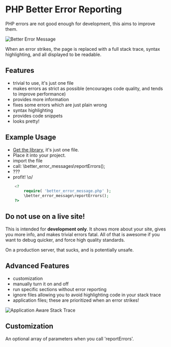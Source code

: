 PHP Better Error Reporting
==========================

PHP errors are not good enough for development, this aims to improve them.

![Better Error Message](http://i.imgur.com/WdvX9.png)

When an error strikes, the page is replaced with a full stack trace, syntax highlighting, and all displayed to be readable.

Features
--------
 * trivial to use, it's just one file
 * makes errors as strict as possible (encourages code quality, and tends to improve performance)
 * provides more information
 * fixes some errors which are just plain wrong
 * syntax highlighting
 * provides code snippets
 * looks pretty!

Example Usage
-------------

 * [Get the library](https://github.com/JosephLenton/PHP-Better-Error-Reporting/blob/master/src/better_error_reporting.php), it's just one file.
 * Place it into your project.
 * import the file
 * call: \better_error_messages\reportErrors();
 * ???
 * profit! \o/

```php
	<?
		require( 'better_error_message.php' );
		\better_error_message\reportErrors();
	?>
```

Do not use on a live site!
--------------------------

This is intended for __development only__. It shows more about your site, gives you more info, and makes trivial errors fatal.
All of that is awesome if you want to debug quicker, and force high quality standards.

On a production server, that sucks, and is potentially unsafe.

Advanced Features
-----------------

 * customization
 * manually turn it on and off
 * run specific sections without error reporting
 * ignore files allowing you to avoid highlighting code in your stack trace
 * application files; these are prioritized when an error strikes!
 
![Application Aware Stack Trace](http://i.imgur.com/tQxc0.png)

Customization
-------------

An optional array of parameters when you call 'reportErrors'.